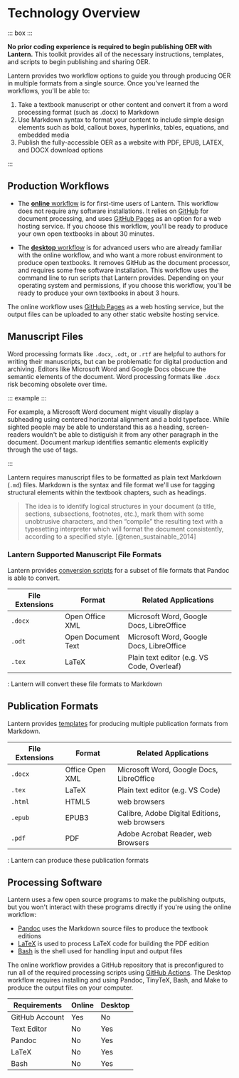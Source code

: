 # Technology Overview

::: box :::

**No prior coding experience is required to begin publishing OER with Lantern.** This toolkit provides all of the necessary instructions, templates, and scripts to begin publishing and sharing OER.

Lantern provides two workflow options to guide you through producing OER in multiple formats from a single source. Once you've learned the workflows, you'll be able to:

1. Take a textbook manuscript or other content and convert it from a word processing format (such as .docx) to Markdown
2. Use Markdown syntax to format your content to include simple design elements such as bold, callout boxes, hyperlinks, tables, equations, and embedded media
3. Publish the fully-accessible OER as a website with PDF, EPUB, LATEX, and DOCX download options

:::

## Production Workflows


- The [**online** workflow](#online-workflow) is for first-time users of Lantern. This workflow does not require any software installations. It relies on [GitHub](https://github.com/) for document processing, and uses [GitHub Pages](https://pages.github.com/) as an option for a web hosting service. If you choose this workflow, you'll be ready to produce your own open textbooks in about 30 minutes.

- The [**desktop** workflow](#desktop-workflow) is for advanced users who are already familiar with the online workflow, and who want a more robust environment to produce open textbooks. It removes GitHub as the document processor, and requires some free software installation. This workflow uses the command line to run scripts that Lantern provides. Depending on your operating system and permissions, if you choose this workflow, you'll be ready to produce your own textbooks in about 3 hours.

The online workflow uses [GitHub Pages](https://pages.github.com/) as a web hosting service, but the output files can be uploaded to any other static website hosting service. 

## Manuscript Files

Word processing formats like `.docx`, `.odt`, or `.rtf` are helpful to authors for writing their manuscripts, but can be problematic for digital production and archiving. Editors like Microsoft Word and Google Docs obscure the semantic elements of the document. Word processing formats like `.docx` risk becoming obsolete over time. 

::: example :::

For example, a Microsoft Word document might visually display a subheading using centered horizontal alignment and a bold typeface. While sighted people may be able to understand this as a heading, screen-readers wouldn't be able to distiguish it from any other paragraph in the document. Document markup identifies semantic elements explicitly through the use of tags. 

:::

Lantern requires manuscript files to be formatted as plain text Markdown (`.md`) files. Markdown is the syntax and file format we'll use for tagging structural elements within the textbook chapters, such as headings.

> The idea is to identify logical structures in your document (a title, sections, subsections, footnotes, etc.), mark them with some unobtrusive characters, and then “compile” the resulting text with a typesetting interpreter which will format the document consistently, according to a specified style. [@tenen_sustainable_2014]

### Lantern Supported Manuscript File Formats

Lantern provides [conversion scripts](https://github.com/nulib-oer/lantern/blob/main/assets/scripts/preprocess.sh) for a subset of file formats that Pandoc is able to convert. 

| File Extensions | Format             | Related Applications                     |
|-----------------|--------------------|------------------------------------------|
| `.docx`         | Open Office XML    | Microsoft Word, Google Docs, LibreOffice |
| `.odt`          | Open Document Text | Microsoft Word, Google Docs, LibreOffice |
| `.tex`          | LaTeX              | Plain text editor (e.g. VS Code, Overleaf)     |

: Lantern will convert these file formats to Markdown

## Publication Formats

Lantern provides [templates](https://github.com/nulib-oer/lantern/tree/main/assets/templates) for producing multiple publication formats from Markdown.

| File Extensions | Format             | Related Applications                          |
|-----------------|--------------------|-----------------------------------------------|
| `.docx`         | Office Open XML    | Microsoft Word, Google Docs, LibreOffice      |
| `.tex`          | LaTeX              | Plain text editor (e.g. VS Code)              |
| `.html`         | HTML5              | web browsers                                  |
| `.epub`         | EPUB3              | Calibre, Adobe Digital Editions, web browsers |
| `.pdf`          | PDF                | Adobe Acrobat Reader, web Browsers            |

: Lantern can produce these publication formats

## Processing Software

Lantern uses a few open source programs to make the publishing outputs, but you won't interact with these programs directly if you're using the online workflow:

- [Pandoc](https://pandoc.org/) uses the Markdown source files to produce the textbook editions
- [LaTeX](https://www.latex-project.org/) is used to process LaTeX code for building the PDF edition
- [Bash](https://www.gnu.org/software/bash/) is the shell used for handling input and output files

The online workflow provides a GitHub repository that is preconfigured to run all of the required processing scripts using [GitHub Actions](https://github.com/features/actions). The Desktop workflow requires installing and using Pandoc, TinyTeX, Bash, and Make to produce the output files on your computer.

| Requirements | Online | Desktop |
|-|-|-|
| GitHub Account | Yes | No |
| Text Editor | No | Yes |
| Pandoc | No | Yes |
| LaTeX | No | Yes |
| Bash | No | Yes |